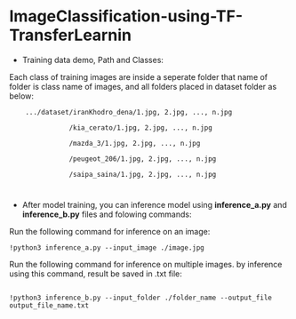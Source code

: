 # ImageClassification-using-TF-TransferLearnin

- Training data demo, Path and Classes:


Each class of training images are inside a seperate folder that name of folder is class name of images, and all folders placed in dataset folder as below:

        .../dataset/iranKhodro_dena/1.jpg, 2.jpg, ..., n.jpg

                   /kia_cerato/1.jpg, 2.jpg, ..., n.jpg
                   
                   /mazda_3/1.jpg, 2.jpg, ..., n.jpg
                 
                   /peugeot_206/1.jpg, 2.jpg, ..., n.jpg
                 
                   /saipa_saina/1.jpg, 2.jpg, ..., n.jpg
                 

#

- After model training, you can inference model using **inference_a.py** and **inference_b.py** files and folowing commands:



Run the following command for inference on an image:

```
!python3 inference_a.py --input_image ./image.jpg
```

Run the following command for inference on multiple images. by inference using this command, result be saved in .txt file:

```

!python3 inference_b.py --input_folder ./folder_name --output_file output_file_name.txt

```
